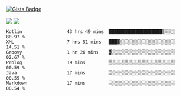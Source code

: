 

[![Gists Badge](https://badges.pufler.dev/gists/esabook)](https://gist.github.com/mine) 
<p>
<img align="center" src="https://github-readme-stats.anuraghazra1.vercel.app/api/top-langs/?username=esabook&layout=compact&theme=merko&count_private=true&langs_count=20"/>
<img align="center" src="https://github-readme-stats.anuraghazra1.vercel.app/api?username=esabook&show_icons=true&include_all_commits=true&theme=merko&count_private=true&custom_title=Github stats"/>
</p>
<!--START_SECTION:waka-->

```text
Kotlin                 43 hrs 49 mins  ████████████████████▒░░░░   80.97 %
XML                    7 hrs 51 mins   ███▓░░░░░░░░░░░░░░░░░░░░░   14.51 %
Groovy                 1 hr 26 mins    ▓░░░░░░░░░░░░░░░░░░░░░░░░   02.67 %
Prolog                 19 mins         ░░░░░░░░░░░░░░░░░░░░░░░░░   00.59 %
Java                   17 mins         ░░░░░░░░░░░░░░░░░░░░░░░░░   00.55 %
Markdown               17 mins         ░░░░░░░░░░░░░░░░░░░░░░░░░   00.54 %
```

<!--END_SECTION:waka-->




<!--
**esabook/esabook** is a ✨ _special_ ✨ repository because its `README.md` (this file) appears on your GitHub profile.

Here are some ideas to get you started:

- 🔭 I’m currently working on ...
- 🌱 I’m currently learning ...
- 👯 I’m looking to collaborate on ...
- 🤔 I’m looking for help with ...
- 💬 Ask me about ...
- 📫 How to reach me: ...
- 😄 Pronouns: ...
- ⚡ Fun fact: ...
-->
